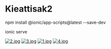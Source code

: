# Kieattisak2

npm install @ionic/app-scripts@latest --save-dev

ionic serve

[![2.jpg](https://i.postimg.cc/yd1swpkY/2.jpg)](https://postimg.cc/hJ5kmrLH)
[![3.jpg](https://i.postimg.cc/d0vYyNRm/3.jpg)](https://postimg.cc/sMnqFcNv)
[![1.jpg](https://i.postimg.cc/4dqV8cxP/1.jpg)](https://postimg.cc/vg74Tc9x)
[![4.jpg](https://i.postimg.cc/1XpxXpgY/4.jpg)](https://postimg.cc/y3Ypr3yF)
